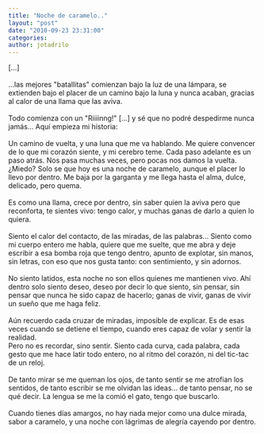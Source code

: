 ```yaml
---
title: "Noche de caramelo.."
layout: "post"
date: "2010-09-23 23:31:00"
categories: 
author: jotadrilo
---
```


<div class="css-full-post-content js-full-post-content">
[...]<br /><br />...las mejores "batallitas" comienzan bajo la luz de una lámpara, se extienden bajo el placer de un camino bajo la luna y nunca acaban, gracias al calor de una llama que las aviva.<br /><br />Todo comienza con un "Riiiinng!" [...] y sé que no podré despedirme nunca jamás... Aquí empieza mi historia:<br /><br />Un camino de vuelta, y una luna que me va hablando. Me quiere convencer de lo que mi corazón siente, y mi cerebro teme. Cada paso adelante es un paso atrás. Nos pasa muchas veces, pero pocas nos damos la vuelta. ¿Miedo? Solo se que hoy es una noche de caramelo, aunque el placer lo llevo por dentro. Me baja por la garganta y me llega hasta el alma, dulce, delicado, pero quema.<br /><br />Es como una llama, crece por dentro, sin saber quien la aviva pero que reconforta, te sientes vivo: tengo calor, y muchas ganas de darlo a quien lo quiera.<br /><br />Siento el calor del contacto, de las miradas, de las palabras... Siento como mi cuerpo entero me habla, quiere que me suelte, que me abra y deje escribir a esa bomba roja que tengo dentro, apunto de explotar, sin manos, sin letras, con eso que nos gusta tanto: con sentimiento, y sin adornos.<br /><br />No siento latidos, esta noche no son ellos quienes me mantienen vivo. Ahí dentro solo siento deseo, deseo por decir lo que siento, sin pensar, sin pensar que nunca he sido capaz de hacerlo; ganas de vivir, ganas de vivir un sueño que me haga feliz. <br /><br />Aún recuerdo cada cruzar de miradas, imposible de explicar. Es de esas veces cuando se detiene el tiempo, cuando eres capaz de volar y sentir la realidad.<br />Pero no es recordar, sino sentir. Siento cada curva, cada palabra, cada gesto que me hace latir todo entero, no al ritmo del corazón, ni del tic-tac de un reloj.<br /><br />De tanto mirar se me queman los ojos, de tanto sentir se me atrofian los sentidos, de tanto escribir se me olvidan las ideas... de tanto pensar, no se qué decir. La lengua se me la comió el gato, tengo que buscarlo.<br /><br />Cuando tienes días amargos, no hay nada mejor como una dulce mirada, sabor a caramelo, y una noche con lágrimas de alegría cayendo por dentro.
</div>
